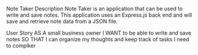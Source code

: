 Note Taker
Description
Note Taker is an application that can be used to write and save notes. This application uses an Express.js back end and will save and retrieve note data from a JSON file.

User Story
AS A small business owner
I WANT to be able to write and save notes
SO THAT I can organize my thoughts and keep track of tasks I need to complker
